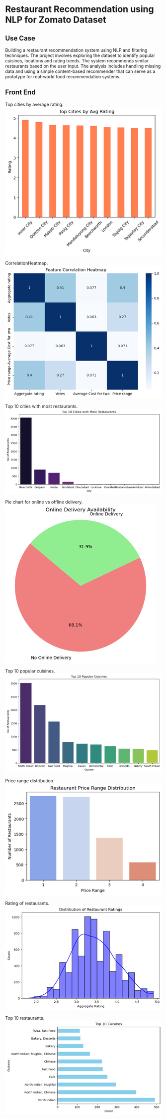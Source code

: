 # Restaurant Recommendation using NLP for Zomato Dataset
## Use Case
Building a restaurant recommendation system using NLP and filtering techniques. The project involves exploring the dataset to identify popular cuisines, locations and rating trends. The system recommends similar restaurants based on the user input. The analysis includes handling missing data and using a simple content-based recommender that can serve as a prototype for real-world food recommendation systems.

## Front End

 Top cities by average rating.\
 ![](Screenshots/avgrating.png)

CorrelationHeatmap.\
![](Screenshots/heatmap.png)

Top 10 cities with most restaurants.\
![](Screenshots/mostrest.png)

Pie chart for online vs offline delivery.\
![](Screenshots/onldeliv.png)

Top 10 popular cuisines.\
![](Screenshots/popcuisines.png)

Price range distribution.\
![](Screenshots/pricerange.png)

Rating of restaurants.\
![](Screenshots/ratings.png)

Top 10 restaurants.\
![](Screenshots/top10rest.png)
